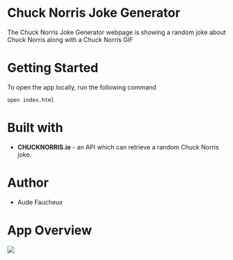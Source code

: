 # Chuck Norris Joke Generator

The Chuck Norris Joke Generator webpage is showing a random joke about Chuck Norris along with a Chuck Norris GIF

# Getting Started

To open the app locally, run the following command

```
open index.html
```

# Built with

- **CHUCKNORRIS.io** - an API which can retrieve a random Chuck Norris joke.

# Author

- Aude Faucheux

# App Overview

![](chuck-norris-joke-generator-overview.gif)
